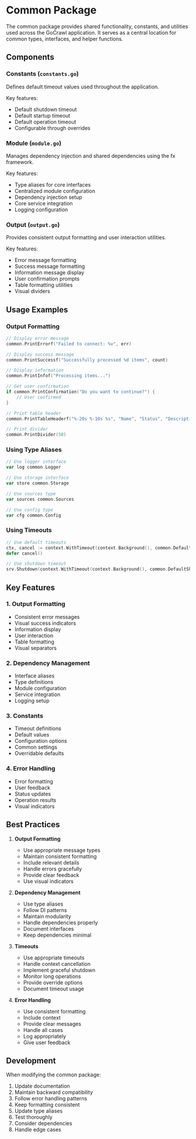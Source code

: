 # Common Package

The common package provides shared functionality, constants, and utilities used across the GoCrawl application. It serves as a central location for common types, interfaces, and helper functions.

## Components

### Constants (`constants.go`)
Defines default timeout values used throughout the application.

Key features:
- Default shutdown timeout
- Default startup timeout
- Default operation timeout
- Configurable through overrides

### Module (`module.go`)
Manages dependency injection and shared dependencies using the fx framework.

Key features:
- Type aliases for core interfaces
- Centralized module configuration
- Dependency injection setup
- Core service integration
- Logging configuration

### Output (`output.go`)
Provides consistent output formatting and user interaction utilities.

Key features:
- Error message formatting
- Success message formatting
- Information message display
- User confirmation prompts
- Table formatting utilities
- Visual dividers

## Usage Examples

### Output Formatting
```go
// Display error message
common.PrintErrorf("Failed to connect: %v", err)

// Display success message
common.PrintSuccessf("Successfully processed %d items", count)

// Display information
common.PrintInfof("Processing items...")

// Get user confirmation
if common.PrintConfirmation("Do you want to continue?") {
    // User confirmed
}

// Print table header
common.PrintTableHeaderf("%-20s %-10s %s", "Name", "Status", "Description")

// Print divider
common.PrintDivider(50)
```

### Using Type Aliases
```go
// Use logger interface
var log common.Logger

// Use storage interface
var store common.Storage

// Use sources type
var sources common.Sources

// Use config type
var cfg common.Config
```

### Using Timeouts
```go
// Use default timeouts
ctx, cancel := context.WithTimeout(context.Background(), common.DefaultOperationTimeout)
defer cancel()

// Use shutdown timeout
srv.Shutdown(context.WithTimeout(context.Background(), common.DefaultShutdownTimeout))
```

## Key Features

### 1. Output Formatting
- Consistent error messages
- Visual success indicators
- Information display
- User interaction
- Table formatting
- Visual separators

### 2. Dependency Management
- Interface aliases
- Type definitions
- Module configuration
- Service integration
- Logging setup

### 3. Constants
- Timeout definitions
- Default values
- Configuration options
- Common settings
- Overridable defaults

### 4. Error Handling
- Error formatting
- User feedback
- Status updates
- Operation results
- Visual indicators

## Best Practices

1. **Output Formatting**
   - Use appropriate message types
   - Maintain consistent formatting
   - Include relevant details
   - Handle errors gracefully
   - Provide clear feedback
   - Use visual indicators

2. **Dependency Management**
   - Use type aliases
   - Follow DI patterns
   - Maintain modularity
   - Handle dependencies properly
   - Document interfaces
   - Keep dependencies minimal

3. **Timeouts**
   - Use appropriate timeouts
   - Handle context cancellation
   - Implement graceful shutdown
   - Monitor long operations
   - Provide override options
   - Document timeout usage

4. **Error Handling**
   - Use consistent formatting
   - Include context
   - Provide clear messages
   - Handle all cases
   - Log appropriately
   - Give user feedback

## Development

When modifying the common package:
1. Update documentation
2. Maintain backward compatibility
3. Follow error handling patterns
4. Keep formatting consistent
5. Update type aliases
6. Test thoroughly
7. Consider dependencies
8. Handle edge cases 